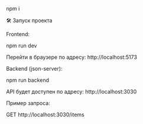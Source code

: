 npm i

🛠 Запуск проекта

Frontend:

npm run dev

Перейти в браузере по адресу: http://localhost:5173

Backend (json-server):

npm run backend

API будет доступен по адресу: http://localhost:3030

Пример запроса:

GET http://localhost:3030/items
